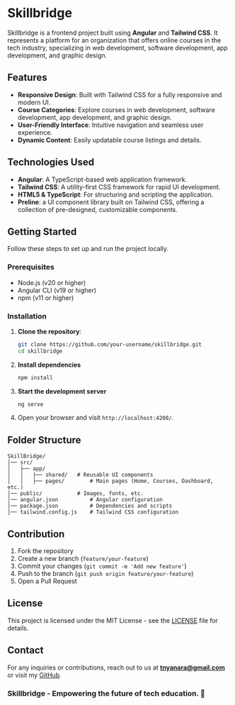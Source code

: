 # Skillbridge

Skillbridge is a frontend project built using **Angular** and **Tailwind CSS**. It represents a platform for an organization that offers online courses in the tech industry, specializing in web development, software development, app development, and graphic design.

## Features

- **Responsive Design**: Built with Tailwind CSS for a fully responsive and modern UI.
- **Course Categories**: Explore courses in web development, software development, app development, and graphic design.
- **User-Friendly Interface**: Intuitive navigation and seamless user experience.
- **Dynamic Content**: Easily updatable course listings and details.

## Technologies Used

- **Angular**: A TypeScript-based web application framework.
- **Tailwind CSS**: A utility-first CSS framework for rapid UI development.
- **HTML5 & TypeScript**: For structuring and scripting the application.
- **Preline**: a UI component library built on Tailwind CSS, offering a collection of pre-designed, customizable components.

## Getting Started

Follow these steps to set up and run the project locally.

### Prerequisites

- Node.js (v20 or higher)
- Angular CLI (v19 or higher)
- npm (v11 or higher)

### Installation

1. **Clone the repository**:
   ```bash
   git clone https://github.com/your-username/skillbridge.git
   cd skillbridge
2. **Install dependencies**
   ```sh
   npm install
   ```

3. **Start the development server**
   ```sh
   ng serve
   ```

4. Open your browser and visit `http://localhost:4200/`.

## Folder Structure
```
SkillBridge/
│── src/
│   ├── app/
│   │   ├── shared/   # Reusable UI components
│   │   ├── pages/        # Main pages (Home, Courses, Dashboard, etc.)
│── public/           # Images, fonts, etc.
│── angular.json          # Angular configuration
│── package.json          # Dependencies and scripts
│── tailwind.config.js    # Tailwind CSS configuration
```

## Contribution

1. Fork the repository
2. Create a new branch (`feature/your-feature`)
3. Commit your changes (`git commit -m 'Add new feature'`)
4. Push to the branch (`git push origin feature/your-feature`)
5. Open a Pull Request

## License

This project is licensed under the MIT License - see the [LICENSE](LICENSE) file for details.

## Contact

For any inquiries or contributions, reach out to us at **tnyanara@gmail.com** or visit my [GitHub](https://github.com/NDITAKUNDA/skillbridge).

### Skillbridge - Empowering the future of tech education. 🚀